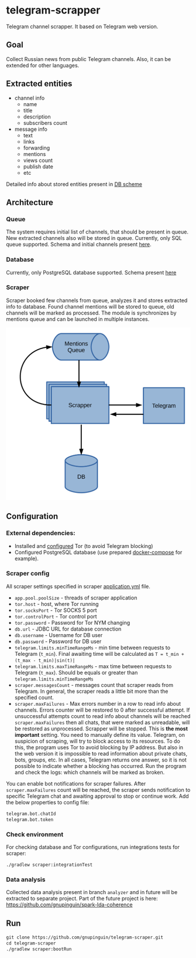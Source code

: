 # telegram-scrapper
Telegram channel scrapper. It based on Telegram web version.

## Goal
Collect Russian news from public Telegram channels. 
Also, it can be extended for other languages. 

## Extracted entities
 - channel info
   - name
   - title
   - description
   - subscribers count  
 - message info
    - text 
    - links
    - forwarding
    - mentions
    - views count
    - publish date
    - etc

Detailed info about stored entities present in [DB scheme](persistence/src/main/resources/schema/schema.sql)

## Architecture

### Queue
The system requires initial list of channels, that should be present in queue.
New extracted channels also will be stored in queue. 
Currently, only SQL queue supported. 
Schema and initial channels present [here](persistence/src/main/resources/schema/queue-schema.sql).

### Database
Currently, only PostgreSQL database supported. 
Schema present [here](persistence/src/main/resources/docker-compose.yml)

### Scraper
Scraper booked few channels from queue, analyzes it and stores extracted info to database.
Found channel mentions will be stored to queue, old channels will be marked as processed.
The module is synchronizes by mentions queue and can be launched in multiple instances.

![image](pictures/architecture_min.png)

## Configuration

### External dependencies:
- Installed and [configured](https://stackoverflow.com/questions/1969958/how-to-change-the-tor-exit-node-programmatically-to-get-a-new-ip) Tor (to avoid Telegram blocking)
- Configured PostgreSQL database (use prepared [docker-compose](persistence/src/main/resources/docker-compose.yml) for example).

### Scraper config
All scraper settings specified in scraper [application.yml](scraper/src/main/resources/application.yml) file.
- ``app.pool.poolSize`` - threads of scraper application
- ``tor.host`` - host, where Tor running
- ``tor.socksPort`` - Tor SOCKS 5 port
- ``tor.controlPort`` - Tor control port
- ``tor.password`` - Password for Tor NYM changing
- ``db.url`` - JDBC URL for database connection
- ``db.username`` - Username for DB user
- ``db.password`` - Password for DB user
- ``telegram.limits.minTimeRangeMs`` - min time between requests to Telegram (``t_min``). Final awaiting time will be calculated as ``T = t_min + (t_max - t_min)|sin(t)|``  
- ``telegram.limits.maxTimeRangeMs`` - max time between requests to Telegram (``t_max``). Should be equals or greater than ``telegram.limits.minTimeRangeMs``
- ``scraper.messagesCount`` -  messages count that scraper reads from Telegram. In general, the scraper reads a little bit more than the specified count.
- ``scraper.maxFailures`` - Max errors number in a row to read info about channels. 
  Errors counter will be restored to 0 after successful attempt. 
  If unsuccessful attempts count to read info about channels will be reached ``scraper.maxFailures`` then all chats, that were marked as unreadable, will be restored as unprocessed.
  Scrapper will be stopped.
  This is **the most important** setting. 
  You need to manually define its value. 
  Telegram, on suspicion of scraping, will try to block access to its resources. 
  To do this, the program uses Tor to avoid blocking by IP address. 
  But also in the web version it is impossible to read information about private chats, bots, groups, etc. 
  In all cases, Telegram returns one answer, so it is not possible to indicate whether a blocking has occurred.
  Run the program and check the logs: which channels will be marked as broken.


You can enable bot notifications for scraper failures. 
After ``scraper.maxFailures`` count will be reached, the scraper sends notification to specific Telegram chat and awaiting approval to stop or continue work.
Add the below properties to config file:

``` 
telegram.bot.chatId
telegram.bot.token
```

### Check environment
For checking database and Tor configurations, run integrations tests for scraper:

```
./gradlew scraper:integrationTest
```

### Data analysis

Collected data analysis present in branch ```analyzer``` and in future will be extracted to separate project.
Part of the future project is here: https://github.com/gnupinguin/spark-lda-coherence

## Run
```
git clone https://github.com/gnupinguin/telegram-scraper.git
cd telegram-scraper
./gradlew scraper:bootRun
```

